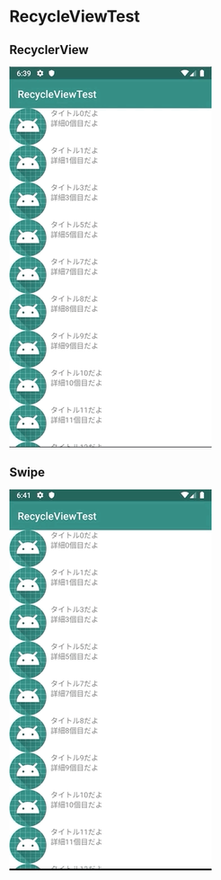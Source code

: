 # RecycleViewTest
## RecyclerView
![RecyclerView](pic/RecyclerView.gif)
## Swipe
![Swipe](pic/Swipe.gif)